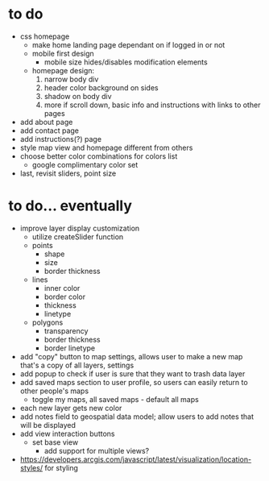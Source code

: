 # to do
- css homepage
    - make home landing page dependant on if logged in or not
    - mobile first design
        - mobile size hides/disables modification elements
    - homepage design:
        1. narrow body div
        2. header color background on sides
        3. shadow on body div
        4. more if scroll down, basic info and instructions with links to other pages
- add about page
- add contact page
- add instructions(?) page
- style map view and homepage different from others
- choose better color combinations for colors list
    - google complimentary color set
- last, revisit sliders, point size
    
# to do... eventually
- improve layer display customization
    - utilize createSlider function
    - points
        - shape
        - size
        - border thickness
    - lines
        - inner color
        - border color
        - thickness
        - linetype
    - polygons
        - transparency
        - border thickness
        - border linetype
- add "copy" button to map settings, allows user to make a new map that's a copy of all layers, settings
- add popup to check if user is sure that they want to trash data layer
- add saved maps section to user profile, so users can easily return to other people's maps
    - toggle my maps, all saved maps - default all maps
- each new layer gets new color
- add notes field to geospatial data model; allow users to add notes that will be displayed
- add view interaction buttons
    - set base view
        - add support for multiple views?
- https://developers.arcgis.com/javascript/latest/visualization/location-styles/ for styling